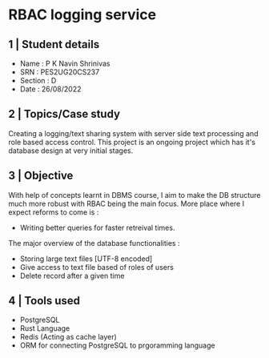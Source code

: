 # RBAC logging service

## 1 | Student details
- Name : P K Navin Shrinivas 
- SRN : PES2UG20CS237
- Section : D
- Date : 26/08/2022

## 2 | Topics/Case study

Creating a logging/text sharing system with server side text processing and role based access control. This project is an ongoing project which has it's database design at very initial stages.

## 3 | Objective

With help of concepts learnt in DBMS course, I aim to make the DB structure much more robust with RBAC being the main focus. More place where I expect reforms to come is : 
- Writing better queries for faster retreival times.

The major overview of the database functionalities : 
- Storing large text files [UTF-8 encoded]
- Give access to text file based of roles of users
- Delete record after a given time 

## 4 | Tools used 

- PostgreSQL
- Rust Language
- Redis (Acting as cache layer)
- ORM for connecting PostgreSQL to prgoramming language

